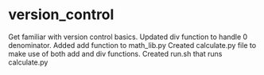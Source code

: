 # version_control
Get familiar with version control basics. 
Updated div function to handle 0 denominator. 
Added add function to math_lib.py
Created calculate.py file to make use of both add and div functions.
Created run.sh that runs calculate.py
